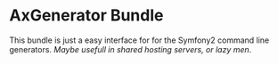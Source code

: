 AxGenerator Bundle
==================

This bundle is just a easy interface for for the Symfony2 command line generators.
*Maybe usefull in shared hosting servers, or  lazy men*.
